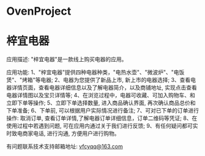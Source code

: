 # OvenProject
# 梓宜电器

应用描述: "梓宜电器"是一款线上购买电器的应用。

应用功能: 
      1、"梓宜电器"提供四种电器种类，"电热水壶"、"微波炉"、"电饭煲"、"烤箱"等电器; 
      2、电器为您提供了新品上市, 新上市的电器选择; 
      3、查看电器详情页面，查看电器详细信息以及了解电器简介，以及商铺地址, 实现点击查看电器详情图以及宝贝详情等; 
      4、在浏览过程中，电器可收藏、可加入购物车、和立即下单等操作; 
      5、立即下单选择数量, 进入商品确认界面, 再次确认商品总价和下单准备; 
      6、下单前, 可以根据用户实际情况进行备注; 
      7、可对已下单的订单进行操作: 取消订单, 查看订单详情,了解电器订单详细信息，订单二维码等凭证; 
      8、在使用过程中若遇到问题, 可在应用内通过关于我们进行反馈; 
      9、有任何疑问都可实时致电商家电话, 进行沟通, 方便用户进行购物。

有问题联系技术支持邮箱地址: vfcyqq@163.com
